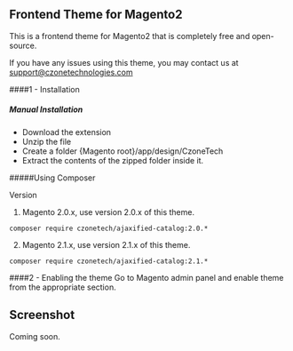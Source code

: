 ## Frontend Theme for Magento2
This is a frontend theme for Magento2 that is completely free and open-source.


If you have any issues using this theme, you may contact us at support@czonetechnologies.com



####1 - Installation
##### Manual Installation

 * Download the extension
 * Unzip the file
 * Create a folder {Magento root}/app/design/CzoneTech
 * Extract the contents of the zipped folder inside it.




#####Using Composer

Version

1. Magento 2.0.x, use version 2.0.x of this theme.
```
composer require czonetech/ajaxified-catalog:2.0.*
```

2. Magento 2.1.x, use version 2.1.x of this theme.
```
composer require czonetech/ajaxified-catalog:2.1.*
```

####2 -  Enabling the theme
Go to Magento admin panel and enable theme from the appropriate section.


## Screenshot
Coming soon.
